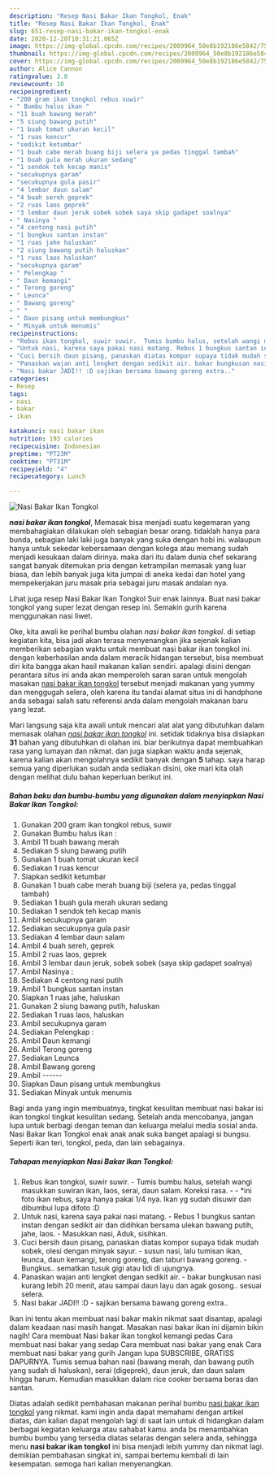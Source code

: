 ```yaml
---
description: "Resep Nasi Bakar Ikan Tongkol, Enak"
title: "Resep Nasi Bakar Ikan Tongkol, Enak"
slug: 651-resep-nasi-bakar-ikan-tongkol-enak
date: 2020-12-20T10:31:21.065Z
image: https://img-global.cpcdn.com/recipes/2009964_50e8b192186e5842/751x532cq70/nasi-bakar-ikan-tongkol-foto-resep-utama.jpg
thumbnail: https://img-global.cpcdn.com/recipes/2009964_50e8b192186e5842/751x532cq70/nasi-bakar-ikan-tongkol-foto-resep-utama.jpg
cover: https://img-global.cpcdn.com/recipes/2009964_50e8b192186e5842/751x532cq70/nasi-bakar-ikan-tongkol-foto-resep-utama.jpg
author: Alice Cannon
ratingvalue: 3.8
reviewcount: 10
recipeingredient:
- "200 gram ikan tongkol rebus suwir"
- " Bumbu halus ikan "
- "11 buah bawang merah"
- "5 siung bawang putih"
- "1 buah tomat ukuran kecil"
- "1 ruas kencur"
- "sedikit ketumbar"
- "1 buah cabe merah buang biji selera ya pedas tinggal tambah"
- "1 buah gula merah ukuran sedang"
- "1 sendok teh kecap manis"
- "secukupnya garam"
- "secukupnya gula pasir"
- "4 lembar daun salam"
- "4 buah sereh geprek"
- "2 ruas laos geprek"
- "3 lembar daun jeruk sobek sobek saya skip gadapet soalnya"
- " Nasinya "
- "4 centong nasi putih"
- "1 bungkus santan instan"
- "1 ruas jahe haluskan"
- "2 siung bawang putih haluskan"
- "1 ruas laos haluskan"
- "secukupnya garam"
- " Pelengkap "
- " Daun kemangi"
- " Terong goreng"
- " Leunca"
- " Bawang goreng"
- " "
- " Daun pisang untuk membungkus"
- " Minyak untuk menumis"
recipeinstructions:
- "Rebus ikan tongkol, suwir suwir.  Tumis bumbu halus, setelah wangi masukkan suwiran ikan, laos, serai, daun salam. Koreksi rasa.  *ini foto ikan rebus, saya hanya pakai 1/4 nya. Ikan yg sudah disuwir dan dibumbui lupa difoto :D"
- "Untuk nasi, karena saya pakai nasi matang. Rebus 1 bungkus santan instan dengan sedikit air dan didihkan bersama ulekan bawang putih, jahe, laos. Masukkan nasi, Aduk, sisihkan."
- "Cuci bersih daun pisang, panaskan diatas kompor supaya tidak mudah sobek, olesi dengan minyak sayur. susun nasi, lalu tumisan ikan, leunca, daun kemangi, terong goreng, dan taburi bawang goreng. Bungkus.. sematkan tusuk gigi atau lidi di ujungnya."
- "Panaskan wajan anti lengket dengan sedikit air. bakar bungkusan nasi kurang lebih 20 menit, atau sampai daun layu dan agak gosong.. sesuai selera."
- "Nasi bakar JADI!! :D sajikan bersama bawang goreng extra.."
categories:
- Resep
tags:
- nasi
- bakar
- ikan

katakunci: nasi bakar ikan 
nutrition: 193 calories
recipecuisine: Indonesian
preptime: "PT23M"
cooktime: "PT31M"
recipeyield: "4"
recipecategory: Lunch

---
```



![Nasi Bakar Ikan Tongkol](https://img-global.cpcdn.com/recipes/2009964_50e8b192186e5842/751x532cq70/nasi-bakar-ikan-tongkol-foto-resep-utama.jpg)

<b><i>nasi bakar ikan tongkol</i></b>, Memasak bisa menjadi suatu kegemaran yang membahagiakan dilakukan oleh sebagian besar orang. tidaklah hanya para bunda, sebagian laki laki juga banyak yang suka dengan hobi ini. walaupun hanya untuk sekedar kebersamaan dengan kolega atau memang sudah menjadi kesukaan dalam dirinya. maka dari itu dalam dunia chef sekarang sangat banyak ditemukan pria dengan ketrampilan memasak yang luar biasa, dan lebih banyak juga kita jumpai di aneka kedai dan hotel yang mempekerjakan juru masak pria sebagai juru masak andalan nya.

Lihat juga resep Nasi Bakar Ikan Tongkol Suir enak lainnya. Buat nasi bakar tongkol yang super lezat dengan resep ini. Semakin gurih karena menggunakan nasi liwet.

Oke, kita awali ke perihal bumbu olahan <i>nasi bakar ikan tongkol</i>. di setiap kegiatan kita, bisa jadi akan terasa menyenangkan jika sejenak kalian memberikan sebagian waktu untuk membuat nasi bakar ikan tongkol ini. dengan keberhasilan anda dalam meracik hidangan tersebut, bisa membuat diri kita bangga akan hasil makanan kalian sendiri. apalagi disini dengan perantara situs ini anda akan memperoleh saran saran untuk mengolah masakan <u>nasi bakar ikan tongkol</u> tersebut menjadi makanan yang yummy dan menggugah selera, oleh karena itu tandai alamat situs ini di handphone anda sebagai salah satu referensi anda dalam mengolah makanan baru yang lezat.


Mari langsung saja kita awali untuk mencari alat alat yang dibutuhkan dalam memasak olahan <u><i>nasi bakar ikan tongkol</i></u> ini. setidak tidaknya bisa disiapkan <b>31</b> bahan yang dibutuhkan di olahan ini. biar berikutnya dapat membuahkan rasa yang lumayan dan nikmat. dan juga siapkan waktu anda sejenak, karena kalian akan mengolahnya sedikit banyak dengan <b>5</b> tahap. saya harap semua yang diperlukan sudah anda sediakan disini, oke mari kita olah dengan melihat dulu bahan keperluan berikut ini.

<!--inarticleads1-->

##### Bahan baku dan bumbu-bumbu yang digunakan dalam menyiapkan Nasi Bakar Ikan Tongkol:

1. Gunakan 200 gram ikan tongkol rebus, suwir
1. Gunakan  Bumbu halus ikan :
1. Ambil 11 buah bawang merah
1. Sediakan 5 siung bawang putih
1. Gunakan 1 buah tomat ukuran kecil
1. Sediakan 1 ruas kencur
1. Siapkan sedikit ketumbar
1. Gunakan 1 buah cabe merah buang biji (selera ya, pedas tinggal tambah)
1. Sediakan 1 buah gula merah ukuran sedang
1. Sediakan 1 sendok teh kecap manis
1. Ambil secukupnya garam
1. Sediakan secukupnya gula pasir
1. Sediakan 4 lembar daun salam
1. Ambil 4 buah sereh, geprek
1. Ambil 2 ruas laos, geprek
1. Ambil 3 lembar daun jeruk, sobek sobek (saya skip gadapet soalnya)
1. Ambil  Nasinya :
1. Sediakan 4 centong nasi putih
1. Ambil 1 bungkus santan instan
1. Siapkan 1 ruas jahe, haluskan
1. Gunakan 2 siung bawang putih, haluskan
1. Sediakan 1 ruas laos, haluskan
1. Ambil secukupnya garam
1. Sediakan  Pelengkap :
1. Ambil  Daun kemangi
1. Ambil  Terong goreng
1. Sediakan  Leunca
1. Ambil  Bawang goreng
1. Ambil  ------
1. Siapkan  Daun pisang untuk membungkus
1. Sediakan  Minyak untuk menumis


Bagi anda yang ingin membuatnya, tingkat kesulitan membuat nasi bakar isi ikan tongkol tingkat kesulitan sedang. Setelah anda mencobanya, jangan lupa untuk berbagi dengan teman dan keluarga melalui media sosial anda. Nasi Bakar Ikan Tongkol enak anak anak suka banget apalagi si bungsu. Seperti ikan teri, tongkol, peda, dan lain sebagainya. 

<!--inarticleads2-->

##### Tahapan menyiapkan Nasi Bakar Ikan Tongkol:

1. Rebus ikan tongkol, suwir suwir.  - Tumis bumbu halus, setelah wangi masukkan suwiran ikan, laos, serai, daun salam. Koreksi rasa. -  - *ini foto ikan rebus, saya hanya pakai 1/4 nya. Ikan yg sudah disuwir dan dibumbui lupa difoto :D
1. Untuk nasi, karena saya pakai nasi matang. - Rebus 1 bungkus santan instan dengan sedikit air dan didihkan bersama ulekan bawang putih, jahe, laos. - Masukkan nasi, Aduk, sisihkan.
1. Cuci bersih daun pisang, panaskan diatas kompor supaya tidak mudah sobek, olesi dengan minyak sayur. - susun nasi, lalu tumisan ikan, leunca, daun kemangi, terong goreng, dan taburi bawang goreng. - Bungkus.. sematkan tusuk gigi atau lidi di ujungnya.
1. Panaskan wajan anti lengket dengan sedikit air. - bakar bungkusan nasi kurang lebih 20 menit, atau sampai daun layu dan agak gosong.. sesuai selera.
1. Nasi bakar JADI!! :D - sajikan bersama bawang goreng extra..


Ikan ini tentu akan membuat nasi bakar makin nikmat saat disantap, apalagi dalam keadaan nasi masih hangat. Masakan nasi bakar ikan ini dijamin bikin nagih! Cara membuat Nasi bakar ikan tongkol kemangi pedas Cara membuat nasi bakar yang sedap Cara membuat nasi bakar yang enak Cara membuat nasi bakar yang gurih Jangan lupa SUBSCRIBE, GRATISS DAPURNYA. Tumis semua bahan nasi (bawang merah, dan bawang putih yang sudah di haluskan), serai (digeprek), daun jeruk, dan daun salam hingga harum. Kemudian masukkan dalam rice cooker bersama beras dan santan. 

Diatas adalah sedikit pembahasan makanan perihal bumbu <u>nasi bakar ikan tongkol</u> yang nikmat. kami ingin anda dapat memahami dengan artikel diatas, dan kalian dapat mengolah lagi di saat lain untuk di hidangkan dalam berbagai kegiatan keluarga atau sahabat kamu. anda bs menambahkan bumbu bumbu yang tersedia diatas selaras dengan selera anda, sehingga menu <b>nasi bakar ikan tongkol</b> ini bisa menjadi lebih yummy dan nikmat lagi. demikian pembahasan singkat ini, sampai bertemu kembali di lain kesempatan. semoga hari kalian menyenangkan.
